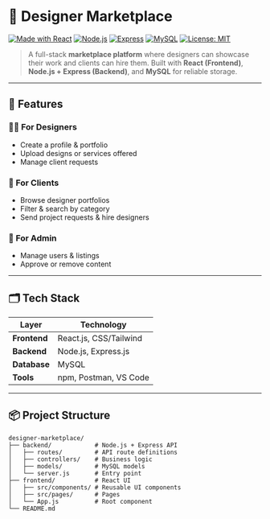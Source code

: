 # 🎨 Designer Marketplace

[![Made with React](https://img.shields.io/badge/Made%20with-React-61DBFB?logo=react)]()
[![Node.js](https://img.shields.io/badge/Backend-Node.js-green?logo=node.js)]()
[![Express](https://img.shields.io/badge/Framework-Express.js-black?logo=express)]()
[![MySQL](https://img.shields.io/badge/Database-MySQL-blue?logo=mysql)]()
[![License: MIT](https://img.shields.io/badge/License-MIT-yellow.svg)](LICENSE)

> A full-stack **marketplace platform** where designers can showcase their work and clients can hire them. Built with **React (Frontend)**, **Node.js + Express (Backend)**, and **MySQL** for reliable storage.

---

## 🚀 Features

### 👩‍🎨 For Designers
- Create a profile & portfolio
- Upload designs or services offered
- Manage client requests

### 🛒 For Clients
- Browse designer portfolios
- Filter & search by category
- Send project requests & hire designers

### 🔧 For Admin
- Manage users & listings
- Approve or remove content

---

## 🗂 Tech Stack

| Layer      | Technology |
|------------|------------|
| **Frontend** | React.js, CSS/Tailwind |
| **Backend**  | Node.js, Express.js |
| **Database** | MySQL |
| **Tools**    | npm, Postman, VS Code |

---

## 📦 Project Structure

```plaintext
designer-marketplace/
├── backend/            # Node.js + Express API
│   ├── routes/         # API route definitions
│   ├── controllers/    # Business logic
│   ├── models/         # MySQL models
│   └── server.js       # Entry point
├── frontend/           # React UI
│   ├── src/components/ # Reusable UI components
│   ├── src/pages/      # Pages
│   └── App.js          # Root component
└── README.md
